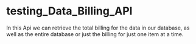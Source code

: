 # testing_Data_Billing_API
In this Api we can retrieve the total billing for the data in our database, as well as the entire database or just the billing for just one item at a time.
